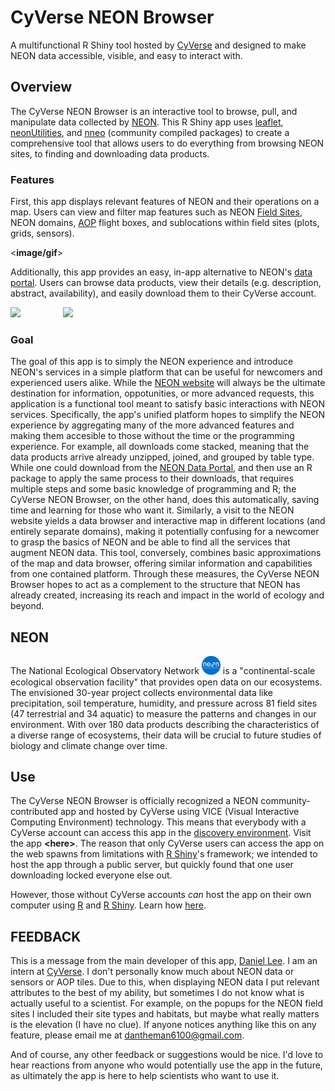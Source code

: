 # CyVerse NEON Browser

A multifunctional R Shiny tool hosted by [CyVerse](https://cyverse.org) and designed to make NEON data accessible, visible, and easy to interact with.

## Overview

The CyVerse NEON Browser is an interactive tool to browse, pull, and manipulate data collected by [NEON](https://www.neonscience.org/). This R Shiny app uses [leaflet](https://leafletjs.com/), [neonUtilities](https://github.com/NEONScience/NEON-utilities/tree/master/neonUtilities), and [nneo](https://github.com/ropensci/nneo) (community compiled packages) to create a comprehensive tool that allows users to do everything from browsing NEON sites, to finding and downloading data products.

### Features

First, this app displays relevant features of NEON and their operations on a map. Users can view and filter map features such as NEON [Field Sites](https://www.neonscience.org/field-sites), NEON domains, [AOP](https://www.neonscience.org/data-collection/airborne-remote-sensing) flight boxes, and sublocations within field sites (plots, grids, sensors).

<**image/gif**>

Additionally, this app provides an easy, in-app alternative to NEON's [data portal](http://data.neonscience.org/browse-data). Users can browse data products, view their details (e.g. description, abstract, availability), and easily download them to their CyVerse account.

<img src = "Img/data_browse.gif" width = "420"/> <img src = "Img/data_download:unzip.gif" width = "420" align = "right"/>

### Goal

The goal of this app is to simply the NEON experience and introduce NEON's services in a simple platform that can be useful for newcomers and experienced users alike. While the <a href='https://www.neonscience.org/' target='_blank'>NEON website</a> will always be the ultimate destination for information, oppotunities, or more advanced requests, this application is a functional tool meant to satisfy basic interactions with NEON services. Specifically, the app's unified platform hopes to simplify the NEON experience by aggregating many of the more advanced features and making them accesible to those without the time or the programming experience. For example, all downloads come stacked, meaning that the data products arrive already unzipped, joined, and grouped by table type. While one could download from the <a href='http://data.neonscience.org/home' target='_blank'>NEON Data Portal</a>, and then use an R package to apply the same process to their downloads, that requires multiple steps and some basic knowledge of programming and R; the CyVerse NEON Browser, on the other hand, does this automatically, saving time and learning for those who want it. Similarly, a visit to the NEON website yields a data browser and interactive map in different locations (and entirely separate domains), making it potentially confusing for a newcomer to grasp the basics of NEON and be able to find all the services that augment NEON data. This tool, conversely, combines basic approximations of the map and data browser, offering similar information and capabilities from one contained platform. Through these measures, the CyVerse NEON Browser hopes to act as a complement to the structure that NEON has already created, increasing its reach and impact in the world of ecology and beyond.

## NEON

The National Ecological Observatory Network <a href="https://www.neonscience.org/"><img src = "Img/NEON.png" width=30/></a> is a "continental-scale ecological observation facility" that provides open data on our ecosystems. The envisioned 30-year project collects environmental data like precipitation, soil temperature, humidity, and pressure across 81 field sites (47 terrestrial and 34 aquatic) to measure the patterns and changes in our environment. With over 180 data products describing the characteristics of a diverse range of ecosystems, their data will be crucial to future studies of biology and climate change over time.

## Use

The CyVerse NEON Browser is officially recognized a NEON community-contributed app and hosted by CyVerse using VICE (Visual Interactive Computing Environment) technology. This means that everybody with a CyVerse account can access this app in the [discovery environment](https://www.cyverse.org/discovery-environment). Visit the app **\<here\>**. The reason that only CyVerse users can access the app on the web spawns from limitations with [R Shiny](https://shiny.rstudio.com/)'s framework; we intended to host the app through a public server, but quickly found that one user downloading locked everyone else out.

However, those without CyVerse accounts *can* host the app on their own computer using [R](https://www.r-project.org/) and [R Shiny](https://shiny.rstudio.com/). Learn how [here](https://github.com/Danielslee51/NEON-Shiny-Browser).

## FEEDBACK
This is a message from the main developer of this app, [Daniel Lee](https://github.com/Danielslee51). I am an intern at [CyVerse](http://www.cyverse.org/). I don't personally know much about NEON data or sensors or AOP tiles. Due to this, when displaying NEON data I put relevant attributes to the best of my ability, but sometimes I do not know what is actually useful to a scientist. For example, on the popups for the NEON field sites I included their site types and habitats, but maybe what really matters is the elevation (I have no clue). If anyone notices anything like this on any feature, please email me at dantheman6100@gmail.com.

And of course, any other feedback or suggestions would be nice. I'd love to hear reactions from anyone who would potentially use the app in the future, as ultimately the app is here to help scientists who want to use it.
